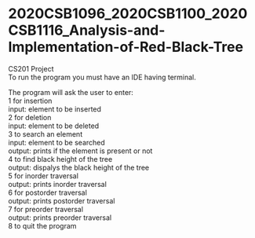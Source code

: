 # 2020CSB1096_2020CSB1100_2020CSB1116_Analysis-and-Implementation-of-Red-Black-Tree
CS201 Project\
To run the program you must have an IDE having terminal.




The program will ask the user to enter:\
1 for insertion\
    input: element to be inserted\
2 for deletion\
    input: element to be deleted\
3 to search an element\
    input: element to be searched\
    output: prints if the element is present or not\
4 to find black height of the tree\
    output: dispalys the black height of the tree\
5 for inorder traversal\
    output: prints inorder traversal\
6 for postorder traversal\
    output: prints postorder traversal\
7 for preorder traversal\
    output: prints preorder traversal\
8 to quit the program
